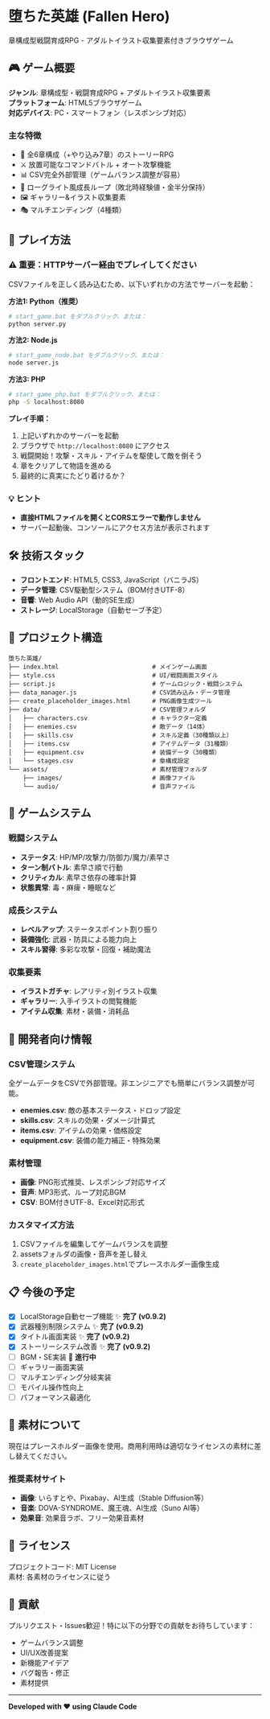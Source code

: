 # 堕ちた英雄 (Fallen Hero)

章構成型戦闘育成RPG - アダルトイラスト収集要素付きブラウザゲーム

## 🎮 ゲーム概要

**ジャンル**: 章構成型・戦闘育成RPG + アダルトイラスト収集要素  
**プラットフォーム**: HTML5ブラウザゲーム  
**対応デバイス**: PC・スマートフォン（レスポンシブ対応）

### 主な特徴
- 📖 全6章構成（+やり込み7章）のストーリーRPG
- ⚔️ 放置可能なコマンドバトル + オート攻撃機能
- 📊 CSV完全外部管理（ゲームバランス調整が容易）
- 🔄 ローグライト風成長ループ（敗北時経験値・金半分保持）
- 🖼️ ギャラリー&イラスト収集要素
- 🎭 マルチエンディング（4種類）

## 🚀 プレイ方法

### ⚠️ 重要：HTTPサーバー経由でプレイしてください

CSVファイルを正しく読み込むため、以下いずれかの方法でサーバーを起動：

**方法1: Python（推奨）**
```bash
# start_game.bat をダブルクリック、または：
python server.py
```

**方法2: Node.js**
```bash
# start_game_node.bat をダブルクリック、または：
node server.js
```

**方法3: PHP**
```bash
# start_game_php.bat をダブルクリック、または：
php -S localhost:8080
```

**プレイ手順：**
1. 上記いずれかのサーバーを起動
2. ブラウザで `http://localhost:8080` にアクセス
3. 戦闘開始！攻撃・スキル・アイテムを駆使して敵を倒そう
4. 章をクリアして物語を進める
5. 最終的に真実にたどり着けるか？

### 💡 ヒント
- **直接HTMLファイルを開くとCORSエラーで動作しません**
- サーバー起動後、コンソールにアクセス方法が表示されます

## 🛠️ 技術スタック

- **フロントエンド**: HTML5, CSS3, JavaScript（バニラJS）
- **データ管理**: CSV駆動型システム（BOM付きUTF-8）
- **音響**: Web Audio API（動的SE生成）
- **ストレージ**: LocalStorage（自動セーブ予定）

## 📁 プロジェクト構造

```
堕ちた英雄/
├── index.html                          # メインゲーム画面
├── style.css                           # UI/戦闘画面スタイル
├── script.js                           # ゲームロジック・戦闘システム
├── data_manager.js                     # CSV読み込み・データ管理
├── create_placeholder_images.html      # PNG画像生成ツール
├── data/                               # CSV管理フォルダ
│   ├── characters.csv                  # キャラクター定義
│   ├── enemies.csv                     # 敵データ（14体）
│   ├── skills.csv                      # スキル定義（30種類以上）
│   ├── items.csv                       # アイテムデータ（31種類）
│   ├── equipment.csv                   # 装備データ（30種類）
│   └── stages.csv                      # 章構成設定
└── assets/                             # 素材管理フォルダ
    ├── images/                         # 画像ファイル
    └── audio/                          # 音声ファイル
```

## 🎯 ゲームシステム

### 戦闘システム
- **ステータス**: HP/MP/攻撃力/防御力/魔力/素早さ
- **ターン制バトル**: 素早さ順で行動
- **クリティカル**: 素早さ依存の確率計算
- **状態異常**: 毒・麻痺・睡眠など

### 成長システム
- **レベルアップ**: ステータスポイント割り振り
- **装備強化**: 武器・防具による能力向上
- **スキル習得**: 多彩な攻撃・回復・補助魔法

### 収集要素
- **イラストガチャ**: レアリティ別イラスト収集
- **ギャラリー**: 入手イラストの閲覧機能
- **アイテム収集**: 素材・装備・消耗品

## 🔧 開発者向け情報

### CSV管理システム
全ゲームデータをCSVで外部管理。非エンジニアでも簡単にバランス調整が可能。

- **enemies.csv**: 敵の基本ステータス・ドロップ設定
- **skills.csv**: スキルの効果・ダメージ計算式
- **items.csv**: アイテムの効果・価格設定
- **equipment.csv**: 装備の能力補正・特殊効果

### 素材管理
- **画像**: PNG形式推奨、レスポンシブ対応サイズ
- **音声**: MP3形式、ループ対応BGM
- **CSV**: BOM付きUTF-8、Excel対応形式

### カスタマイズ方法
1. CSVファイルを編集してゲームバランスを調整
2. assetsフォルダの画像・音声を差し替え
3. `create_placeholder_images.html`でプレースホルダー画像生成

## 📋 今後の予定

- [x] LocalStorage自動セーブ機能 ✨ **完了 (v0.9.2)**
- [x] 武器種別制限システム ✨ **完了 (v0.9.2)**
- [x] タイトル画面実装 ✨ **完了 (v0.9.2)**
- [x] ストーリーシステム改善 ✨ **完了 (v0.9.2)**
- [ ] BGM・SE実装 🎵 **進行中** 
- [ ] ギャラリー画面実装
- [ ] マルチエンディング分岐実装
- [ ] モバイル操作性向上
- [ ] パフォーマンス最適化

## 🎨 素材について

現在はプレースホルダー画像を使用。商用利用時は適切なライセンスの素材に差し替えてください。

### 推奨素材サイト
- **画像**: いらすとや、Pixabay、AI生成（Stable Diffusion等）
- **音楽**: DOVA-SYNDROME、魔王魂、AI生成（Suno AI等）
- **効果音**: 効果音ラボ、フリー効果音素材

## 📄 ライセンス

プロジェクトコード: MIT License  
素材: 各素材のライセンスに従う

## 🤝 貢献

プルリクエスト・Issues歓迎！特に以下の分野での貢献をお待ちしています：

- ゲームバランス調整
- UI/UX改善提案
- 新機能アイデア
- バグ報告・修正
- 素材提供

---

**Developed with ❤️ using Claude Code**